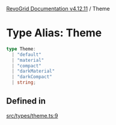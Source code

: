 [RevoGrid Documentation v4.12.11](README.md) / Theme

# Type Alias: Theme

```ts
type Theme: 
  | "default"
  | "material"
  | "compact"
  | "darkMaterial"
  | "darkCompact"
  | string;
```

## Defined in

[src/types/theme.ts:9](https://github.com/revolist/revogrid/blob/6f8df4eb606fcbd6f32b575f3753800c08ad78f6/src/types/theme.ts#L9)
